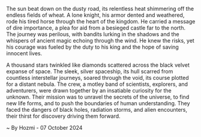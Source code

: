 
The sun beat down on the dusty road, its relentless heat shimmering off the endless fields of wheat.  A lone knight, his armor dented and weathered, rode his tired horse through the heart of the kingdom.  He carried a message of dire importance, a plea for aid from a besieged castle far to the north.  The journey was perilous, with bandits lurking in the shadows and the whispers of ancient magic echoing through the wind.  He knew the risks, yet his courage was fueled by the duty to his king and the hope of saving innocent lives.

A thousand stars twinkled like diamonds scattered across the black velvet expanse of space.  The sleek, silver spaceship, its hull scarred from countless interstellar journeys, soared through the void, its course plotted for a distant nebula.  The crew, a motley band of scientists, explorers, and adventurers, were drawn together by an insatiable curiosity for the unknown.  Their mission was to unravel the secrets of the universe, to find new life forms, and to push the boundaries of human understanding.  They faced the dangers of black holes, radiation storms, and alien encounters, their thirst for discovery driving them forward. 

~ By Hozmi - 07 October 2024
